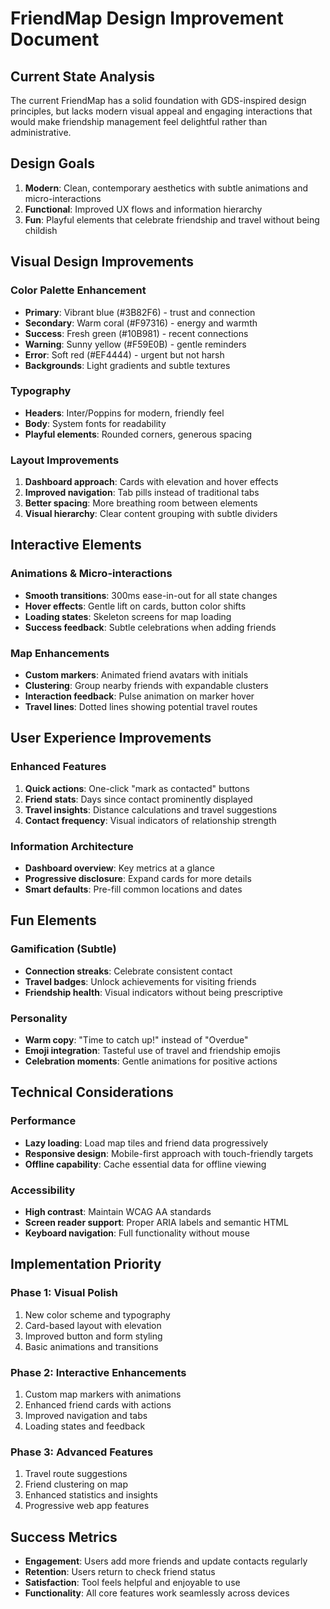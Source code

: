 # FriendMap Design Improvement Document

## Current State Analysis
The current FriendMap has a solid foundation with GDS-inspired design principles, but lacks modern visual appeal and engaging interactions that would make friendship management feel delightful rather than administrative.

## Design Goals
1. **Modern**: Clean, contemporary aesthetics with subtle animations and micro-interactions
2. **Functional**: Improved UX flows and information hierarchy
3. **Fun**: Playful elements that celebrate friendship and travel without being childish

## Visual Design Improvements

### Color Palette Enhancement
- **Primary**: Vibrant blue (#3B82F6) - trust and connection
- **Secondary**: Warm coral (#F97316) - energy and warmth
- **Success**: Fresh green (#10B981) - recent connections
- **Warning**: Sunny yellow (#F59E0B) - gentle reminders
- **Error**: Soft red (#EF4444) - urgent but not harsh
- **Backgrounds**: Light gradients and subtle textures

### Typography
- **Headers**: Inter/Poppins for modern, friendly feel
- **Body**: System fonts for readability
- **Playful elements**: Rounded corners, generous spacing

### Layout Improvements
1. **Dashboard approach**: Cards with elevation and hover effects
2. **Improved navigation**: Tab pills instead of traditional tabs
3. **Better spacing**: More breathing room between elements
4. **Visual hierarchy**: Clear content grouping with subtle dividers

## Interactive Elements

### Animations & Micro-interactions
- **Smooth transitions**: 300ms ease-in-out for all state changes
- **Hover effects**: Gentle lift on cards, button color shifts
- **Loading states**: Skeleton screens for map loading
- **Success feedback**: Subtle celebrations when adding friends

### Map Enhancements
- **Custom markers**: Animated friend avatars with initials
- **Clustering**: Group nearby friends with expandable clusters
- **Interaction feedback**: Pulse animation on marker hover
- **Travel lines**: Dotted lines showing potential travel routes

## User Experience Improvements

### Enhanced Features
1. **Quick actions**: One-click "mark as contacted" buttons
2. **Friend stats**: Days since contact prominently displayed
3. **Travel insights**: Distance calculations and travel suggestions
4. **Contact frequency**: Visual indicators of relationship strength

### Information Architecture
- **Dashboard overview**: Key metrics at a glance
- **Progressive disclosure**: Expand cards for more details
- **Smart defaults**: Pre-fill common locations and dates

## Fun Elements

### Gamification (Subtle)
- **Connection streaks**: Celebrate consistent contact
- **Travel badges**: Unlock achievements for visiting friends
- **Friendship health**: Visual indicators without being prescriptive

### Personality
- **Warm copy**: "Time to catch up!" instead of "Overdue"
- **Emoji integration**: Tasteful use of travel and friendship emojis
- **Celebration moments**: Gentle animations for positive actions

## Technical Considerations

### Performance
- **Lazy loading**: Load map tiles and friend data progressively
- **Responsive design**: Mobile-first approach with touch-friendly targets
- **Offline capability**: Cache essential data for offline viewing

### Accessibility
- **High contrast**: Maintain WCAG AA standards
- **Screen reader support**: Proper ARIA labels and semantic HTML
- **Keyboard navigation**: Full functionality without mouse

## Implementation Priority

### Phase 1: Visual Polish
1. New color scheme and typography
2. Card-based layout with elevation
3. Improved button and form styling
4. Basic animations and transitions

### Phase 2: Interactive Enhancements
1. Custom map markers with animations
2. Enhanced friend cards with actions
3. Improved navigation and tabs
4. Loading states and feedback

### Phase 3: Advanced Features
1. Travel route suggestions
2. Friend clustering on map
3. Enhanced statistics and insights
4. Progressive web app features

## Success Metrics
- **Engagement**: Users add more friends and update contacts regularly
- **Retention**: Users return to check friend status
- **Satisfaction**: Tool feels helpful and enjoyable to use
- **Functionality**: All core features work seamlessly across devices